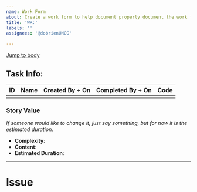 ```yaml
---
name: Work Form
about: Create a work form to help document properly document the work for the project. Devin will be assigned to help fill out the form.
title: 'WR:'
labels: ''
assignees: '@dobrienUNCG'

---
```

[Jump to body](#Issue)
## Task Info:
| ID | Name | Created By + On | Completed By + On | Code |
|:--:|:----:|:---------------:| :----------------:| :---:|
|	 |      |                 |                   |        |
### Story Value
*If someone would like to change it, just say something, but for now it is the estimated duration.*
  - **Complexity**:
  - **Content**:
- **Estimated Duration**:


---
# Issue
